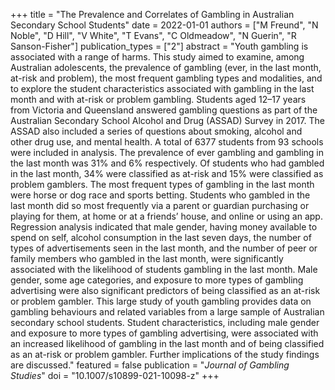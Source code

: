+++
title = "The Prevalence and Correlates of Gambling in Australian Secondary School Students"
date = 2022-01-01
authors = ["M Freund", "N Noble", "D Hill", "V White", "T Evans", "C Oldmeadow", "N Guerin", "R Sanson-Fisher"]
publication_types = ["2"]
abstract = "Youth gambling is associated with a range of harms. This study aimed to examine, among Australian adolescents, the prevalence of gambling (ever, in the last month, at-risk and problem), the most frequent gambling types and modalities, and to explore the student characteristics associated with gambling in the last month and with at-risk or problem gambling. Students aged 12–17 years from Victoria and Queensland answered gambling questions as part of the Australian Secondary School Alcohol and Drug (ASSAD) Survey in 2017. The ASSAD also included a series of questions about smoking, alcohol and other drug use, and mental health. A total of 6377 students from 93 schools were included in analysis. The prevalence of ever gambling and gambling in the last month was 31% and 6% respectively. Of students who had gambled in the last month, 34% were classified as at-risk and 15% were classified as problem gamblers. The most frequent types of gambling in the last month were horse or dog race and sports betting. Students who gambled in the last month did so most frequently via a parent or guardian purchasing or playing for them, at home or at a friends’ house, and online or using an app. Regression analysis indicated that male gender, having money available to spend on self, alcohol consumption in the last seven days, the number of types of advertisements seen in the last month, and the number of peer or family members who gambled in the last month, were significantly associated with the likelihood of students gambling in the last month. Male gender, some age categories, and exposure to more types of gambling advertising were also significant predictors of being classified as an at-risk or problem gambler. This large study of youth gambling provides data on gambling behaviours and related variables from a large sample of Australian secondary school students. Student characteristics, including male gender and exposure to more types of gambling advertising, were associated with an increased likelihood of gambling in the last month and of being classified as an at-risk or problem gambler. Further implications of the study findings are discussed."
featured = false
publication = "*Journal of Gambling Studies*"
doi = "10.1007/s10899-021-10098-z"
+++


